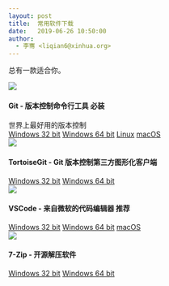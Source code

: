 ```yaml
---
layout: post
title:  常用软件下载
date:   2019-06-26 10:50:00
author: 
  - 李骞 <liqian6@xinhua.org>
---
```



总有一款适合你。

<div class="data-list">
  <div class="data-item">
    <div class="data-item-logo">
      <img src="{{ site.baseurl }}/assets/images/git-logo.png">
    </div>
    <div class="data-item-content">
      <h4 class="data-item-title">Git - 版本控制命令行工具 <span class="my-label">必装</span></h4>
      <div class="data-item-desc">世界上最好用的版本控制</div>
      <div class="data-item-download">
        <a class="btn download-btn" href="{{ site.baseurl }}/download/Git-2.22.0-32-bit.exe">Windows 32 bit</a>
        <a class="btn download-btn" href="{{ site.baseurl }}/download/Git-2.22.0-64-bit.exe">Windows 64 bit</a>
        <a class="btn download-btn" href="{{ site.baseurl }}/article/git-handbook.html#linux">Linux</a>
        <a class="btn download-btn" href="{{ site.baseurl }}/article/git-handbook.html#macos">macOS</a>
      </div>
    </div>
  </div>
  <div class="data-item">
    <div class="data-item-logo">
      <img src="{{ site.baseurl }}/assets/images/tortoisegit-logo.png">
    </div>
    <div class="data-item-content">
      <h4 class="data-item-title">TortoiseGit - Git 版本控制第三方图形化客户端</h4>
      <div class="data-item-desc"></div>
      <div class="data-item-download">
        <a class="btn download-btn" href="{{ site.baseurl }}/download/TortoiseGit-2.8.0.0-32-bit.msi">Windows 32 bit</a>
        <a class="btn download-btn" href="{{ site.baseurl }}/download/TortoiseGit-2.8.0.0-64-bit.msi">Windows 64 bit</a>
      </div>
    </div>
  </div>
  <div class="data-item">
    <div class="data-item-logo">
      <img src="{{ site.baseurl }}/assets/images/vscode-logo.png">
    </div>
    <div class="data-item-content">
      <h4 class="data-item-title">VSCode - 来自微软的代码编辑器 <span class="my-label">推荐</span></h4>
      <div class="data-item-desc"></div>
      <div class="data-item-download">
        <a class="btn download-btn" href="{{ site.baseurl }}/download/VSCodeUserSetup-ia32-1.41.1.exe">Windows 32 bit</a>
        <a class="btn download-btn" href="{{ site.baseurl }}/download/VSCodeUserSetup-x64-1.41.1.exe">Windows 64 bit</a>
        <a class="btn download-btn" href="{{ site.baseurl }}/download/VSCode-darwin-stable.zip">macOS</a>
      </div>
    </div>
  </div>
  <div class="data-item">
    <div class="data-item-logo">
      <img src="{{ site.baseurl }}/assets/images/7zip-logo.png">
    </div>
    <div class="data-item-content">
      <h4 class="data-item-title">7-Zip - 开源解压软件</h4>
      <div class="data-item-desc"></div>
      <div class="data-item-download">
        <a class="btn download-btn" href="{{ site.baseurl }}/download/7z1900.exe">Windows 32 bit</a>
        <a class="btn download-btn" href="{{ site.baseurl }}/download/7z1900-x64.exe">Windows 64 bit</a>
      </div>
    </div>
  </div>
</div>
